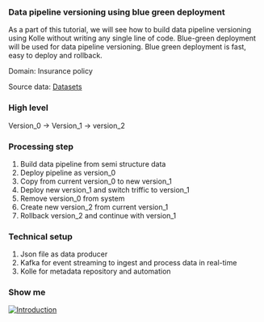 ### Data pipeline versioning using blue green deployment

As a part of this tutorial, we will see how to build data pipeline versioning using Kolle without writing any single line of code. Blue-green deployment will be used for data pipeline versioning. Blue green deployment is fast, easy to deploy and rollback.

Domain: Insurance policy

Source data: [Datasets](https://github.com/databricks-industry-solutions/dlt-insurance-claims/blob/main/data/samples/mysql/policies.csv)

### High level

Version_0  -> Version_1 -> version_2

### Processing step

1. Build data pipeline from semi structure data
2. Deploy pipeline as version_0
3. Copy from current version_0 to new version_1
4. Deploy new version_1 and switch triffic to version_1
5. Remove version_0 from system
6. Create new version_2 from current version_1
7. Rollback version_2 and continue with version_1

### Technical setup

1. Json file as data producer
2. Kafka for event streaming to ingest and process data in real-time
3. Kolle for metadata repository and automation

### Show me

[![Introduction](https://img.youtube.com/vi/OjXt6QHX-r4/0.jpg)](https://youtu.be/OjXt6QHX-r4)


